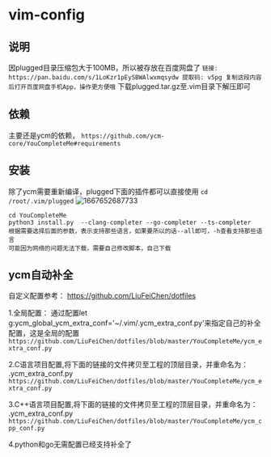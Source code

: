 # vim-config

## 说明
因plugged目录压缩包大于100MB，所以被存放在百度网盘了
`链接: https://pan.baidu.com/s/1LoKzr1pEySBWAlwxmqsydw 提取码: v5pg 复制这段内容后打开百度网盘手机App，操作更方便哦`
下载plugged.tar.gz至.vim目录下解压即可

## 依赖
主要还是ycm的依赖，
`https://github.com/ycm-core/YouCompleteMe#requirements`

## 安装
除了ycm需要重新编译，plugged下面的插件都可以直接使用
`cd /root/.vim/plugged`
![1667652687733](https://user-images.githubusercontent.com/17865744/200120762-fc5deece-2731-4753-92c8-2ddcb8f7c7de.png)
```
cd YouCompleteMe
python3 install.py  --clang-completer --go-completer --ts-completer 
根据需要选择后面的参数，表示支持那些语言，如果要所以的话--all即可，-h查看支持那些语言
可能因为网络的问题无法下载，需要自己修改脚本，自己下载

```

## ycm自动补全

自定义配置参考： https://github.com/LiuFeiChen/dotfiles

1.全局配置： 通过配置let g:ycm_global_ycm_extra_conf='~/.vim/.ycm_extra_conf.py'来指定自己的补全配置，这是全局的配置
`https://github.com/LiuFeiChen/dotfiles/blob/master/YouCompleteMe/ycm_extra_conf.py`

2.C语言项目配置,将下面的链接的文件拷贝至工程的顶层目录，并重命名为： .ycm_extra_conf.py
`https://github.com/LiuFeiChen/dotfiles/blob/master/YouCompleteMe/ycm_extra_conf.py`

3.C++语言项目配置,将下面的链接的文件拷贝至工程的顶层目录，并重命名为： .ycm_extra_conf.py
`https://github.com/LiuFeiChen/dotfiles/blob/master/YouCompleteMe/ycm_cpp_conf.py`

4.python和go无需配置已经支持补全了


